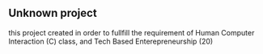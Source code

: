 <h2>Unknown project</h2>
<p>this project created in order to fullfill the requirement of Human Computer Interaction (C) class, and Tech Based Enterepreneurship (20)<p>